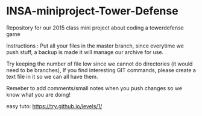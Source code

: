 # INSA-miniproject-Tower-Defense
Repository for our 2015 class mini project about coding a towerdefense game

Instructions :
Put all your files in the master branch, since everytime we push stuff, a backup is made it will manage our archive for use.

Try keeping the number of file low since we cannot do directories (it would need to be branches), If you find interesting GIT commands, please create a text file in it so we can all have them.

Remeber to add comments/small notes when you push changes so we know what you are doing!


easy tuto: https://try.github.io/levels/1/
